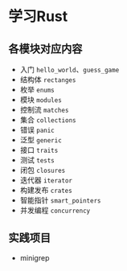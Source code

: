 # 学习Rust
## 各模块对应内容
- 入门
`hello_world`、`guess_game`
- 结构体
`rectanges`
- 枚举
`enums`
- 模块
`modules`
- 控制流
`matches`
- 集合
`collections`
- 错误
`panic`
- 泛型
`generic`
- 接口
`traits`
- 测试
`tests`
- 闭包
`closures`
- 迭代器
`iterator`
- 构建发布
`crates`
- 智能指针
`smart_pointers`
- 并发编程
`concurrency`
## 实践项目
- minigrep